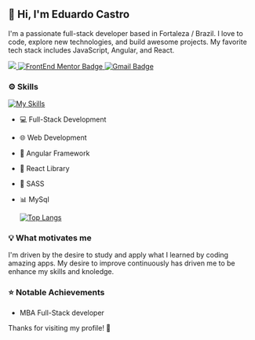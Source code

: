 ## 👋 Hi, I'm Eduardo Castro 

I'm a passionate full-stack developer based in Fortaleza / Brazil. I love to code, explore new technologies, and build awesome projects. My favorite tech stack includes JavaScript, Angular, and React.

<a href="https://www.linkedin.com/in/eduardo-castro-0bb28973/" target="_blank">
<img src="https://img.shields.io/badge/Linkedin-%231DA1F2.svg?style=for-the-badge&logo=Linkedin&logoColor=white">
</a>
<a href = "https://www.frontendmentor.io/profile/EduardoLimaCastro" target="_blank">
  <img src="https://img.shields.io/badge/Frontend_Mentor-black?style=for-the-badge&logo=frontendmentor&logoColor=aqua" alt="FrontEnd Mentor Badge">
</a>
<a href = "mailto:eduardo.alencar.castro@gmail.com" target="_blank">
  <img src="https://img.shields.io/badge/-Gmail-critical?style=for-the-badge&logo=gmail&logoColor=white" target="_blank" alt="Gmail Badge">
</a>

### :gear: Skills
[![My Skills](https://skills.thijs.gg/icons?i=js,html,css,angular,react,ts,sass,git,nodejs,mongodb,figma)](https://skills.thijs.gg)

- 💻 Full-Stack Development
- 🌐 Web Development
- 📱 Angular Framework
- 🚀 React Library
- 🤖 SASS
- 📊 MySql

  [![Top Langs](https://github-readme-stats.vercel.app/api/top-langs/?username=EduardoLimaCastro&theme=radical)](https://github.com/EduardoLimaCastro/github-readme-stats)
  
### :bulb: What motivates me
I'm driven by the desire to study and apply what I learned by coding amazing apps. My desire to improve continuously has driven me to be enhance my skills and knoledge.

### :star: Notable Achievements
- MBA Full-Stack developer

Thanks for visiting my profile! 🚀
